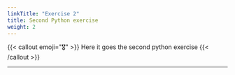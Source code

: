 ```yaml
---
linkTitle: "Exercise 2"
title: Second Python exercise
weight: 2
---
```


{{< callout emoji="🎖️" >}}
Here it goes the second python exercise
{{< /callout >}}
___
